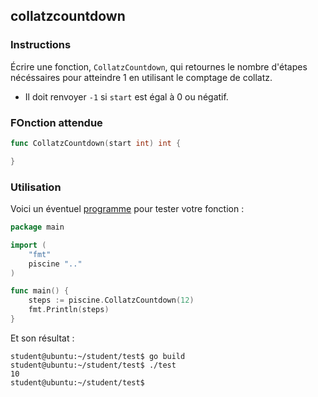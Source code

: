 ## collatzcountdown

### Instructions

Écrire une fonction, `CollatzCountdown`, qui retournes le nombre d'étapes nécéssaires pour atteindre 1 en utilisant le comptage de collatz.

- Il doit renvoyer `-1` si `start` est égal à 0 ou négatif.

### FOnction attendue

```go
func CollatzCountdown(start int) int {

}
```

### Utilisation

Voici un éventuel [programme](TODO-LINK) pour tester votre fonction :

```go
package main

import (
	"fmt"
	piscine ".."
)

func main() {
	steps := piscine.CollatzCountdown(12)
	fmt.Println(steps)
}
```

Et son résultat :

```console
student@ubuntu:~/student/test$ go build
student@ubuntu:~/student/test$ ./test
10
student@ubuntu:~/student/test$
```
